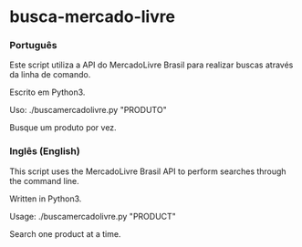 # busca-mercado-livre
<h3>Português</h3>

Este script utiliza a API do MercadoLivre Brasil para realizar buscas através da linha de comando. 

Escrito em Python3.

Uso: ./buscamercadolivre.py "PRODUTO"

Busque um produto por vez.

<h3>Inglês (English)</h3>

This script uses the MercadoLivre Brasil API to perform searches through the command line.

Written in Python3.

Usage: ./buscamercadolivre.py "PRODUCT"

Search one product at a time.